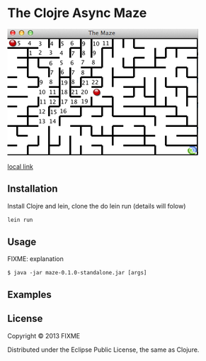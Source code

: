 # The Clojre Async Maze

![Screen Shot](resources/ScreenShot-1.png)

[local link](src/maze/keys.clj)

## Installation

Install Clojre and lein, clone the do lein run (details will folow)
```clj
lein run
```

## Usage

FIXME: explanation

    $ java -jar maze-0.1.0-standalone.jar [args]



## Examples




## License

Copyright © 2013 FIXME

Distributed under the Eclipse Public License, the same as Clojure.
